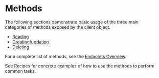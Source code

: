 # Methods

The following sections demonstrate basic usage of the three main categories of methods exposed by the client object.

* [Reading](read.md)
* [Creating/updating](create-update.md)
* [Deleting](delete.md)


For a complete list of methods, see the [Endpoints Overview](../../endpoints/index.md).

See [Recipes](../../recipes/index.md) for concrete examples of how to use the methods to perform common tasks.

